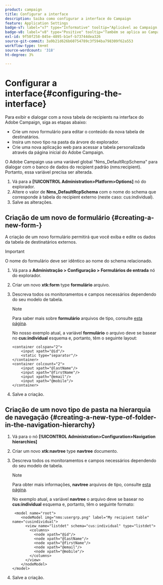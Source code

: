 ```yaml
---
product: campaign
title: Configurar a interface
description: Saiba como configurar a interface do Campaign
feature: Application Settings
badge-v7: label="v7" type="Informative" tooltip="Aplicável ao Campaign Classic v7"
badge-v8: label="v8" type="Positive" tooltip="Também se aplica ao Campaign v8"
exl-id: 9f50f258-845e-4895-b1ef-b73744dea326
source-git-commit: 3a9b21d626b60754789c3f594ba798309f62a553
workflow-type: tm+mt
source-wordcount: '318'
ht-degree: 3%

---
```


# Configurar a interface{#configuring-the-interface}



Para exibir e dialogar com a nova tabela de recipients na interface do Adobe Campaign, siga as etapas abaixo:

* Crie um novo formulário para editar o conteúdo da nova tabela de destinatários.
* Insira um novo tipo na pasta da árvore do explorador.
* Crie uma nova aplicação web para acessar a tabela personalizada através da página inicial do Adobe Campaign.

O Adobe Campaign usa uma variável global &quot;Nms_DefaultRcpSchema&quot; para dialogar com o banco de dados do recipient padrão (nms:recipient). Portanto, essa variável precisa ser alterada.

1. Vá para a **[!UICONTROL Administration>Platform>Options]** nó do explorador.
1. Altere o valor de **Nms_DefaultRcpSchema** com o nome do schema que corresponde à tabela do recipient externo (neste caso: cus:individual).
1. Salve as alterações.

## Criação de um novo de formulário {#creating-a-new-form-}

A criação de um novo formulário permitirá que você exiba e edite os dados da tabela de destinatários externos.

>[!IMPORTANT]
>
>O nome do formulário deve ser idêntico ao nome do schema relacionado.

1. Vá para a **Administração > Configuração > Formulários de entrada** nó do explorador.
1. Criar um novo **xtk:form** type **formulário** arquivo.
1. Descreva todos os monitoramentos e campos necessários dependendo do seu modelo de tabela.

   >[!NOTE]
   >
   >Para saber mais sobre **formulário** arquivos de tipo, consulte [esta página](../../configuration/using/identifying-a-form.md).

   No nosso exemplo atual, a variável **formulário** o arquivo deve se basear no **cus:individual** esquema e, portanto, têm o seguinte layout:

   ```
   <container colspan="2">
       <input xpath="@id"/>
       <static type="separator"/>
   </container>
   <container colcount="2">
       <input xpath="@lastName"/>
       <input xpath="@firstName"/>
       <input xpath="@email"/>
       <input xpath="@mobile"/>
   </container> 
   ```

1. Salve a criação.

## Criação de um novo tipo de pasta na hierarquia de navegação {#creating-a-new-type-of-folder-in-the-navigation-hierarchy}

1. Vá para o nó **[!UICONTROL Administration>Configuration>Navigation hierarchies]**
1. Criar um novo **xtk:navtree** type **navtree** documento.
1. Descreva todos os monitoramentos e campos necessários dependendo do seu modelo de tabela.

   >[!NOTE]
   >
   >Para obter mais informações, **navtree** arquivos de tipo, consulte [esta página](../../platform/using/adobe-campaign-explorer.md#about-navigation-hierarchy).

   No exemplo atual, a variável **navtree** o arquivo deve se basear no **cus:individual** esquema e, portanto, têm o seguinte formato:

   ```
    <model name="root">
       <nodeModel img="nms:usergrp.png" label="My recipient table" name="cusindividual">
         <view name="listdet" schema="cus:individual" type="listdet">
           <columns>
             <node xpath="@id"/>
             <node xpath="@lastName"/>
             <node xpath="@firstName"/>
             <node xpath="@email"/>
             <node xpath="@mobile"/>
           </columns>
         </view>
       </nodeModel>
   </model>
   ```

1. Salve a criação.
